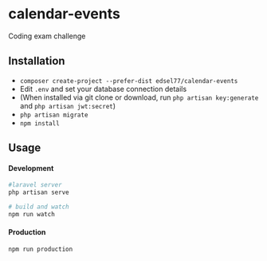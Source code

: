 # calendar-events
Coding exam challenge

## Installation

- `composer create-project --prefer-dist edsel77/calendar-events`
- Edit `.env` and set your database connection details
- (When installed via git clone or download, run `php artisan key:generate` and `php artisan jwt:secret`)
- `php artisan migrate`
- `npm install`

## Usage

#### Development

```bash
#laravel server
php artisan serve

# build and watch
npm run watch
```

#### Production

```bash
npm run production
```
